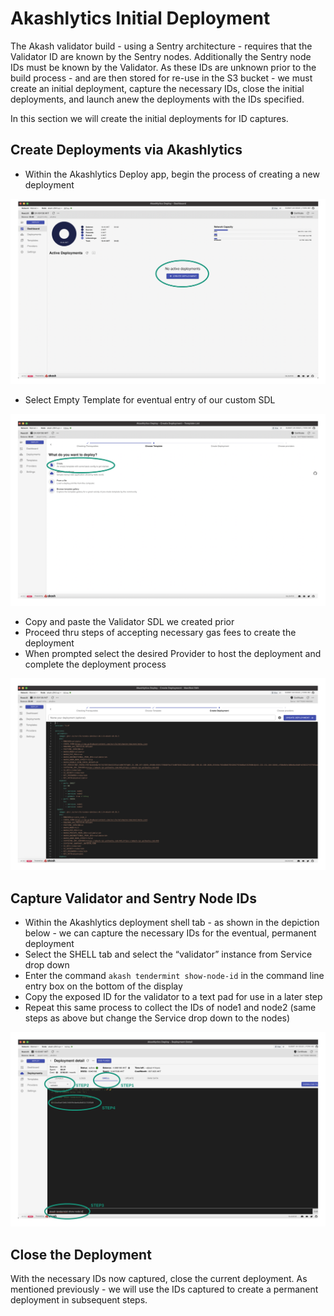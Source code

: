 # Akashlytics Initial Deployment

The Akash validator build - using a Sentry architecture - requires that the Validator ID are known by the Sentry nodes. Additionally the Sentry node IDs must be known by the Validator. As these IDs are unknown prior to the build process - and are then stored for re-use in the S3 bucket - we must create an initial deployment, capture the necessary IDs, close the initial deployments, and launch anew the deployments with the IDs specified.

In this section we will create the initial deployments for ID captures.

## **Create Deployments via Akashlytics**

* Within the Akashlytics Deploy app, begin the process of creating a new deployment

![](../../../../.gitbook/assets/initialDeployCreateDeployment.png)

* Select Empty Template for eventual entry of our custom SDL

![](../../../../.gitbook/assets/initialDeployEmptyTemplate.png)

* Copy and paste the Validator SDL we created prior
* Proceed thru steps of accepting necessary gas fees to create the deployment
* When prompted select the desired Provider to host the deployment and complete the deployment process

![](../../../../.gitbook/assets/initialDeploySDLINsert.png)

## Capture Validator and Sentry Node IDs

* Within the Akashlytics deployment shell tab - as shown in the depiction below - we can capture the necessary IDs for the eventual, permanent deployment
* Select the SHELL tab and select the “validator” instance from Service drop down
* Enter the command `akash tendermint show-node-id` in the command line entry box on the bottom of the display
* Copy the exposed ID for the validator to a text pad for use in a later step
* Repeat this same process to collect the IDs of node1 and node2 (same steps as above but change the Service drop down to the nodes)

![](../../../../.gitbook/assets/initialDeployIDCaptures.png)

## Close the Deployment

With the necessary IDs now captured, close the current deployment.  As mentioned previously - we will use the IDs captured to create a permanent deployment in subsequent steps.
